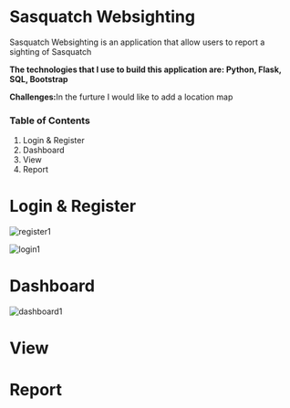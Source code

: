 <h1>Sasquatch Websighting</h1>

<p>Sasquatch Websighting is an application that allow users to report a sighting of Sasquatch</p>

<p><b>The technologies that I use to build this application are: Python, Flask, SQL, Bootstrap</b></p>

<p><b>Challenges:</b>In the furture I would like to add a location map</p>

<h3>Table of Contents</h3>

<ol>
    <li>Login & Register</li>
    <li>Dashboard</li>
    <li>View</li>
    <li>Report</li>
</ol>

<h1>Login & Register</h1>

![register1](https://user-images.githubusercontent.com/86845092/161874993-c19fef3e-2df1-419b-94ec-3d0835a89718.PNG)

![login1](https://user-images.githubusercontent.com/86845092/161874996-48cfb67f-01fa-48f1-89c5-6e9419680f3a.PNG)


<h1>Dashboard</h1>

![dashboard1](https://user-images.githubusercontent.com/86845092/161875035-b8ebf670-bc25-4f0f-9c0b-19c403af9166.PNG)

<h1>View</h1>



<h1>Report</h1>

